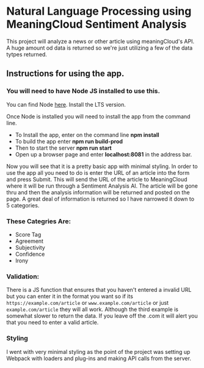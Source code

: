 # Natural Language Processing using MeaningCloud Sentiment Analysis

This project will analyze a news or other article using meaningCloud's API. A huge amount od data is returned so we're just utilizing a few of the data tytpes returned.


## Instructions for using the app.
### You will need to have Node JS installed to use this.
You can find Node [here](https://nodejs.org/en/).
Install the LTS version.

Once Node is installed you will need to install the app from the command line.
* To Install the app, enter on the command line    **npm install**
* To build the app enter      **npm run build-prod**
* Then to start the server    **npm run start**
* Open up a browser page and enter **localhost:8081** in the address bar.

Now you will see that it is a pretty basic app with minimal styling. In order to use the app all you need to do is enter
the URL of an article into the form and press Submit. This will send the URL of the article to MeaningCloud
where it will be run through a Sentiment Analysis AI. The article will be gone thru and then the analysis information will be returned
and posted on the page. A great deal of information is returned so I have narrowed it down to 5 categories.

### These Categries Are:
* Score Tag
* Agreement
* Subjectivity
* Confidence
* Irony


### Validation:
There is a JS function that ensures that you haven't entered a invalid URL but you can enter it in the format you want
so if its `https://example.com/article` or `www.example.com/article` or just `example.com/article` they will all work. Although
the third example is somewhat slower to return the data. If you leave off the .com it will alert you that you need to enter a valid article.

### Styling
I went with very minimal styling as the point of the project was setting up Webpack with loaders and plug-ins and making API calls from the server.
